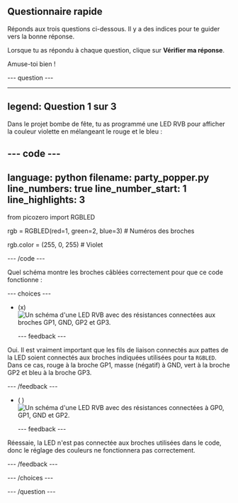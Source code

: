 ## Questionnaire rapide

Réponds aux trois questions ci-dessous. Il y a des indices pour te guider vers la bonne réponse.

Lorsque tu as répondu à chaque question, clique sur **Vérifier ma réponse**.

Amuse-toi bien !

--- question ---

---
legend: Question 1 sur 3
---

Dans le projet bombe de fête, tu as programmé une LED RVB pour afficher la couleur violette en mélangeant le rouge et le bleu :

--- code ---
---
language: python
filename: party_popper.py
line_numbers: true
line_number_start: 1
line_highlights: 3
---
from picozero import RGBLED

rgb = RGBLED(red=1, green=2, blue=3) # Numéros des broches 

rgb.color = (255, 0, 255) # Violet

--- /code ---

Quel schéma montre les broches câblées correctement pour que ce code fonctionne :

--- choices ---

- (x) ![Un schéma d'une LED RVB avec des résistances connectées aux broches GP1, GND, GP2 et GP3.](images/rgb-led-quiz.png)

  --- feedback ---

Oui. Il est vraiment important que les fils de liaison connectés aux pattes de la LED soient connectés aux broches indiquées utilisées pour ta `RGBLED`. Dans ce cas, rouge à la broche GP1, masse (négatif) à GND, vert à la broche GP2 et bleu à la broche GP3.

  --- /feedback ---

- ( ) ![Un schéma d'une LED RVB avec des résistances connectées à GP0, GP1, GND et GP2.](images/rgb-reverse.png)

  --- feedback ---

Réessaie, la LED n'est pas connectée aux broches utilisées dans le code, donc le réglage des couleurs ne fonctionnera pas correctement.

  --- /feedback ---

--- /choices ---

--- /question ---
